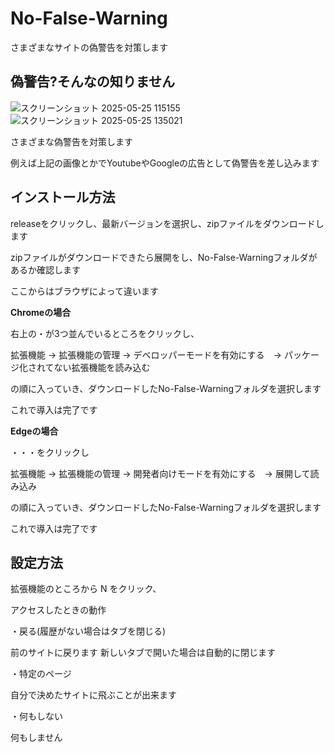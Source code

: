 # No-False-Warning
さまざまなサイトの偽警告を対策します
## 偽警告?そんなの知りません
![スクリーンショット 2025-05-25 115155](https://github.com/user-attachments/assets/012c2b65-8200-4efe-92c4-bec1d04b5def)
![スクリーンショット 2025-05-25 135021](https://github.com/user-attachments/assets/7627bac6-01c1-42db-91ae-5ce6bdfca502)



さまざまな偽警告を対策します

例えば上記の画像とかでYoutubeやGoogleの広告として偽警告を差し込みます

## インストール方法
releaseをクリックし、最新バージョンを選択し、zipファイルをダウンロードします

zipファイルがダウンロードできたら展開をし、No-False-Warningフォルダがあるか確認します

ここからはブラウザによって違います

**Chromeの場合**

右上の・が3つ並んでいるところをクリックし、

拡張機能 → 拡張機能の管理 → デベロッパーモードを有効にする　→ パッケージ化されてない拡張機能を読み込む

の順に入っていき、ダウンロードしたNo-False-Warningフォルダを選択します

これで導入は完了です
        
**Edgeの場合**

・・・をクリックし

拡張機能 → 拡張機能の管理 → 開発者向けモードを有効にする　→ 展開して読み込み

の順に入っていき、ダウンロードしたNo-False-Warningフォルダを選択します

これで導入は完了です

## 設定方法

拡張機能のところから N をクリック、

アクセスしたときの動作

・戻る(履歴がない場合はタブを閉じる)

前のサイトに戻ります
新しいタブで開いた場合は自動的に閉じます

・特定のページ

自分で決めたサイトに飛ぶことが出来ます

・何もしない

何もしません
